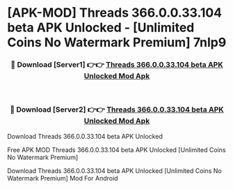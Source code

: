 # [APK-MOD] Threads 366.0.0.33.104 beta APK Unlocked - [Unlimited Coins No Watermark Premium] 7nlp9



<div align="center">
<h3>🔴 Download [Server1] 👉👉 <a href="https://momento.my/?title=Threads_366.0.0.33.104_beta_APK_Unlocked">Threads 366.0.0.33.104 beta APK Unlocked Mod Apk</a></h3><br>

<h3>🔴 Download [Server2] 👉👉 <a href="https://momento.my/?title=Threads_366.0.0.33.104_beta_APK_Unlocked">Threads 366.0.0.33.104 beta APK Unlocked Mod Apk</a></h3>
</div>



Download Threads 366.0.0.33.104 beta APK Unlocked 

Free APK MOD Threads 366.0.0.33.104 beta APK Unlocked [Unlimited Coins No Watermark Premium]

Download Threads 366.0.0.33.104 beta APK Unlocked [Unlimited Coins No Watermark Premium] Mod For Android
